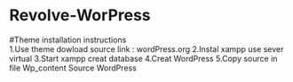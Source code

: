 # Revolve-WorPress
#Theme installation instructions  
  1.Use theme dowload source link  :  wordPress.org 
  2.Instal xampp use sever virtual
  3.Start xampp  creat database 
  4.Creat WordPress 
  5.Copy source in file Wp_content Source WordPress  
